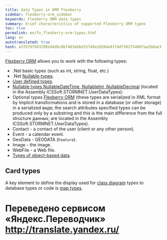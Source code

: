 ```yaml
--- 
title: data Types in ORM Flexberry 
sidebar: flexberry-orm_sidebar 
keywords: Flexberry ORM data types 
summary: brief characteristics of supported Flexberry ORM types 
toc: true 
permalink: en/fo_flexberry-orm-types.html 
lang: en 
autotranslated: true 
hash: af257975632901d4dbc8bf403ebbe53748a3d204a91f4df302754007aa2b8ae3 
--- 
```


[Flexberry ORM](fo_flexberry-orm.html) allows you to work with the following types: 

* .Net basic types (such as int, string, float, etc.) 
* .Net [Nullable-types](fd_nullable-types.html). 
* [User defined types](fo_convert-type-property.html). 
* [Nullable types NullableDateTime, NullableInt, NullableDecimal](fd_nullable-types.html) (located in the Assembly ICSSoft.STORMNET.UserDataTypes): 
* Optional types [Flexberry ORM](fo_flexberry-orm.html) (these types are serialized in XML format by Implicit transformations and is stored in a database (or other storage) in a serialized виде; the search attributes specified types can be produced only by a substring and this is the main difference from the full structure данных; are located in the Assembly ICSSoft.STORMNET.UserDataTypes). 
* Contact - a contact of the user (client or any other person). 
* Event - a calendar event. 
* GeoData - GEODATA (`Feature`). 
* Image - the image. 
* WebFile - a Web file. 
* [Types of object-based data](fo_data-object-as-attribute-type.html). 

## Card types 

A key element to define the display used for [class diagram](fd_class-diagram.html) types to database types or code is [map types](fd_types-map.html). 



 # Переведено сервисом «Яндекс.Переводчик» http://translate.yandex.ru/